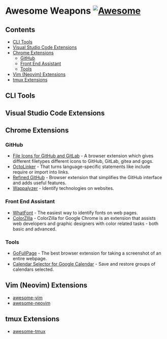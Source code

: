<!--lint disable awesome-git-repo-age-->
# Awesome Weapons [![Awesome](https://awesome.re/badge-flat.svg)](https://github.com/sindresorhus/awesome)

<!-- START doctoc generated TOC please keep comment here to allow auto update -->
<!-- DON'T EDIT THIS SECTION, INSTEAD RE-RUN doctoc TO UPDATE -->
## Contents

- [CLI Tools](#cli-tools)
- [Visual Studio Code Extensions](#visual-studio-code-extensions)
- [Chrome Extensions](#chrome-extensions)
  - [GitHub](#github)
  - [Front End Assistant](#front-end-assistant)
  - [Tools](#tools)
- [Vim (Neovim) Extensions](#vim-neovim-extensions)
- [tmux Extensions](#tmux-extensions)
<!-- END doctoc generated TOC please keep comment here to allow auto update -->

## CLI Tools

## Visual Studio Code Extensions

## Chrome Extensions
### GitHub
- [File Icons for GitHub and GitLab](https://github.com/homerchen19/github-file-icons) - A browser extension which gives different filetypes different icons to GitHub, GitLab, gitea and gogs.
- [OctoLinker](https://octolinker.vercel.app/) - That turns language-specific statements like include require or import into links.
- [Refined GitHub](https://github.com/refined-github/refined-github) - Browser extension that simplifies the GitHub interface and adds useful features.
- [Wappalyzer](https://www.wappalyzer.com/) - Identify technologies on websites.

### Front End Assistant
- [WhatFont](http://www.chengyinliu.com/whatfont.html) - The easiest way to identify fonts on web pages.
- [ColorZIlla](https://www.colorzilla.com/) - ColorZilla for Google Chrome is an extension that assists web developers and graphic designers with color related tasks - both basic and advanced.

### Tools
- [GoFullPage](https://gofullpage.com/) - The best browser extension for taking a screenshot of an entire webpage.
- [Calendar Selector for Google Calendar](https://gitlab.com/bluenexa/google-calendar-selector) - Save and restore groups of calendars selected.

## Vim (Neovim) Extensions
- [awesome-vim](https://github.com/akrawchyk/awesome-vim)
- [awesome-neovim](https://github.com/rockerBOO/awesome-neovim)

## tmux Extensions
- [awesome-tmux](https://github.com/rothgar/awesome-tmux)
